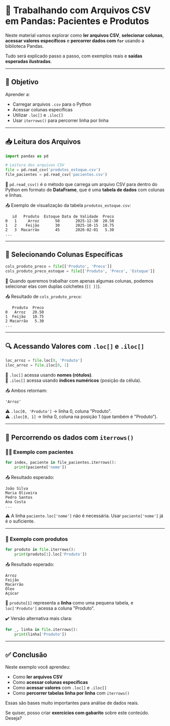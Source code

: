 
# 📄 Trabalhando com Arquivos CSV em Pandas: Pacientes e Produtos

Neste material vamos explorar como **ler arquivos CSV**, **selecionar colunas**, **acessar valores específicos** e **percorrer dados com `for`** usando a biblioteca Pandas.

Tudo será explicado passo a passo, com exemplos reais e **saídas esperadas ilustradas**.

---

## 🧠 Objetivo

Aprender a:

- Carregar arquivos `.csv` para o Python
- Acessar colunas específicas
- Utilizar `.loc[]` e `.iloc[]`
- Usar `iterrows()` para percorrer linha por linha

---

## 📥 Leitura dos Arquivos

```python
import pandas as pd

# Leitura dos arquivos CSV
file = pd.read_csv('produtos_estoque.csv')
file_pacientes = pd.read_csv('pacientes.csv')
```

📘 `pd.read_csv()` é o método que carrega um arquivo CSV para dentro do Python em formato de **DataFrame**, que é uma **tabela de dados** com colunas e linhas.

📤 Exemplo de visualização da tabela `produtos_estoque.csv`:

```
   id   Produto  Estoque Data de Validade  Preco
0   1     Arroz       50       2025-12-30  20.50
1   2    Feijão       30       2025-10-15  10.75
2   3  Macarrão       45       2026-02-01   5.30
...
```

---

## 🎯 Selecionando Colunas Específicas

```python
cols_produto_preco = file[['Produto', 'Preco']]
cols_produto_preco_estoque = file[['Produto', 'Preco', 'Estoque']]
```

📘 Quando queremos trabalhar com apenas algumas colunas, podemos selecionar elas com duplas colchetes (`[[ ]]`).

📤 Resultado de `cols_produto_preco`:
```
   Produto  Preco
0   Arroz   20.50
1  Feijão   10.75
2 Macarrão   5.30
...
```

---

## 🔍 Acessando Valores com `.loc[]` e `.iloc[]`

```python
loc_arroz = file.loc[0, 'Produto']
iloc_arroz = file.iloc[0, 1]
```

📘 `.loc[]` acessa usando **nomes (rótulos)**.  
📘 `.iloc[]` acessa usando **índices numéricos** (posição da célula).

📤 Ambos retornam:

```
'Arroz'
```

⚠️ `.loc[0, 'Produto']` → linha 0, coluna "Produto".  
⚠️ `.iloc[0, 1]` → linha 0, coluna na posição 1 (que também é "Produto").

---

## 🔁 Percorrendo os dados com `iterrows()`

### 👨‍⚕️ Exemplo com pacientes

```python
for index, paciente in file_pacientes.iterrows():
    print(paciente['nome'])
```

📤 Resultado esperado:
```
João Silva
Maria Oliveira
Pedro Santos
Ana Costa
...
```

⚠️ A linha `paciente.loc['nome']` não é necessária. Usar `paciente['nome']` já é o suficiente.

---

### 🛒 Exemplo com produtos

```python
for produto in file.iterrows():
    print(produto[1].loc['Produto'])
```

📤 Resultado esperado:
```
Arroz
Feijão
Macarrão
Óleo
Açúcar
```

📘 `produto[1]` representa a **linha** como uma pequena tabela, e `loc['Produto']` acessa a coluna "Produto".

✔️ Versão alternativa mais clara:

```python
for _, linha in file.iterrows():
    print(linha['Produto'])
```

---

## ✅ Conclusão

Neste exemplo você aprendeu:

- Como **ler arquivos CSV**
- Como **acessar colunas específicas**
- Como **acessar valores** com `.loc[]` e `.iloc[]`
- Como **percorrer tabelas linha por linha** com `iterrows()`

Essas são bases muito importantes para análise de dados reais.

Se quiser, posso criar **exercícios com gabarito** sobre este conteúdo. Deseja?
